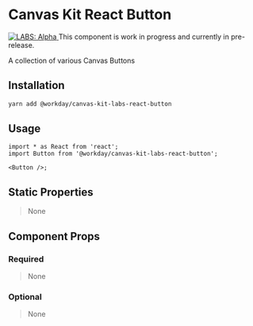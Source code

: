 # Canvas Kit React Button

<a href="https://github.com/Workday/canvas-kit/tree/master/modules/_labs/README.md">
  <img src="https://img.shields.io/badge/LABS-alpha-orange" alt="LABS: Alpha" />
</a>  This component is work in progress and currently in pre-release.

A collection of various Canvas Buttons

## Installation

```sh
yarn add @workday/canvas-kit-labs-react-button
```

## Usage

```tsx
import * as React from 'react';
import Button from '@workday/canvas-kit-labs-react-button';

<Button />;
```

## Static Properties

> None

## Component Props

### Required

> None

### Optional

> None
